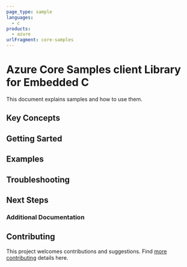 ```yaml
---
page_type: sample
languages:
  - c
products:
  - azure
urlFragment: core-samples
---
```


# Azure Core Samples client Library for Embedded C

This document explains samples and how to use them.

## Key Concepts

## Getting Sarted

## Examples

## Troubleshooting

## Next Steps

### Additional Documentation

## Contributing

This project welcomes contributions and suggestions. Find [more contributing][SDK_README_CONTRIBUTING] details here.

<!-- LINKS -->
[SDK_README_CONTRIBUTING]: https://github.com/Azure/azure-sdk-for-c/blob/main/CONTRIBUTING.md
